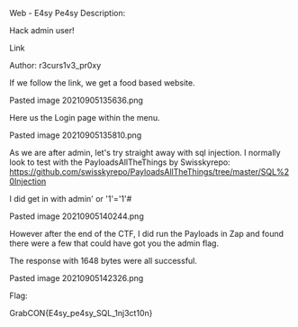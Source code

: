 Web - E4sy Pe4sy
Description:

Hack admin user!

Link

Author: r3curs1v3_pr0xy

If we follow the link, we get a food based website.

Pasted image 20210905135636.png

Here us the Login page within the menu.

Pasted image 20210905135810.png

As we are after admin, let's try straight away with sql injection. I normally look to test with the PayloadsAllTheThings by Swisskyrepo:
https://github.com/swisskyrepo/PayloadsAllTheThings/tree/master/SQL%20Injection

I did get in with admin' or '1'='1'#

Pasted image 20210905140244.png

However after the end of the CTF, I did run the Payloads in Zap and found there were a few that could have got you the admin flag.

The response with 1648 bytes were all successful.

Pasted image 20210905142326.png

Flag:

GrabCON{E4sy_pe4sy_SQL_1nj3ct10n}
